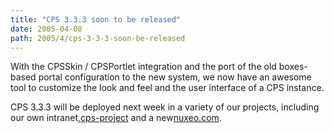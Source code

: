 ```yaml
---
title: "CPS 3.3.3 soon to be released"
date: 2005-04-08
path: 2005/4/cps-3-3-3-soon-be-released
---
```


With the CPSSkin / CPSPortlet integration and the port of the old 
boxes-based portal configuration to the new system, we now have an awesome 
tool to customize the look and feel and the user interface of a CPS 
instance.

CPS 3.3.3 will be deployed next week in a variety of our projects, including 
our own intranet,<a href="http://www.cps-project.org/">cps-project</a> and 
a new<a href="http://www.nuxeo.com/">nuxeo.com</a>. 

